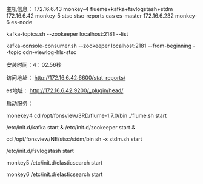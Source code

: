 主机信息：
172.16.6.43      monkey-4    flueme+kafka+fsvlogstash+stdm 
172.16.6.42      monkey-5    stsc stsc-reports cas es-master
172.16.6.232     monkey-6    es-node


kafka-topics.sh --zookeeper localhost:2181 --list

kafka-console-consumer.sh --zookeeper localhost:2181 --from-beginning --topic cdn-viewlog-hls-stsc

安装时间：4：02.56秒


访问地址：
http://172.16.6.42:6600/stat_reports/

es地址：
http://172.16.6.42:9200/_plugin/head/


启动服务：

monekey4
cd /opt/fonsview/3RD/flume-1.7.0/bin
./flume.sh start

/etc/init.d/kafka start &
/etc/init.d/zookeeper start &


cd /opt/fonsview/NE/stsc/stdm/bin
sh -x stdm.sh start

/etc/init.d/fsvlogstash start

monkey5
/etc/init.d/elasticsearch start



monkey6
/etc/init.d/elasticsearch start